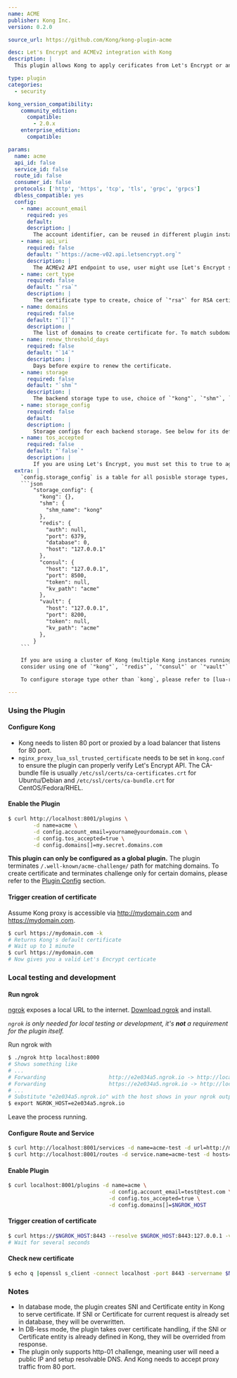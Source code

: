 ```yaml
---
name: ACME
publisher: Kong Inc.
version: 0.2.0

source_url: https://github.com/Kong/kong-plugin-acme

desc: Let's Encrypt and ACMEv2 integration with Kong
description: |
  This plugin allows Kong to apply cerificates from Let's Encrypt or any other ACMEv2 service and serve dynamically. Renew is handled with a configurable threshold time.

type: plugin
categories:
  - security

kong_version_compatibility:
    community_edition:
      compatible:
        - 2.0.x
    enterprise_edition:
      compatible:

params:
  name: acme
  api_id: false
  service_id: false
  route_id: false
  consumer_id: false
  protocols: ['http', 'https', 'tcp', 'tls', 'grpc', 'grpcs']
  dbless_compatible: yes
  config:
    - name: account_email
      required: yes
      default:
      description: |
        The account identifier, can be reused in different plugin instance.
    - name: api_uri
      required: false
      default: "`https://acme-v02.api.letsencrypt.org`"
      description: |
        The ACMEv2 API endpoint to use, user might use [Let's Encrypt staging environemnt](https://letsencrypt.org/docs/staging-environment/) during testing.
    - name: cert_type
      required: false
      default: "`rsa`"
      description: |
        The certificate type to create, choice of `"rsa"` for RSA certificate or `"ecc"` for EC certificate.
    - name: domains
      required: false
      default: "`[]`"
      description: |
        The list of domains to create certificate for. To match subdomains under `example.com`, use `*.example.com`. Regex pattern is not supported.
    - name: renew_threshold_days
      required: false
      default: "`14`"
      description: |
        Days before expire to renew the certificate.
    - name: storage
      required: false
      default: "`shm`"
      description: |
        The backend storage type to use, choice of `"kong"`, `"shm"`, `"redis"`, `"consul"` or `"vault"`. In dbless mode, `"kong"` storage is unavailable.
    - name: storage_config
      required: false
      default:
      description: |
        Storage configs for each backend storage. See below for its default value.
    - name: tos_accepted
      required: false
      default: "`false`"
      description: |
        If you are using Let's Encrypt, you must set this to true to agree the [Terms of Service](https://letsencrypt.org/repository/).
  extra: |
    `config.storage_config` is a table for all posisble storage types, by default it is:
    ```json
        "storage_config": {
          "kong": {},
          "shm": {
            "shm_name": "kong"
          },
          "redis": {
            "auth": null,
            "port": 6379,
            "database": 0,
            "host": "127.0.0.1"
          },
          "consul": {
            "host": "127.0.0.1",
            "port": 8500,
            "token": null,
            "kv_path": "acme"
          },
          "vault": {
            "host": "127.0.0.1",
            "port": 8200,
            "token": null,
            "kv_path": "acme"
          },
        }
    ```

    If you are using a cluster of Kong (multiple Kong instances running on different machines),
    consider using one of `"kong"`, `"redis"`, `"consul"` or `"vault"` to support inter-cluster communication.

    To configure storage type other than `kong`, please refer to [lua-resty-acme](https://github.com/fffonion/lua-resty-acme#storage-adapters).

---
```


### Using the Plugin

#### Configure Kong

- Kong needs to listen 80 port or proxied by a load balancer that listens for 80 port.
- `nginx_proxy_lua_ssl_trusted_certificate` needs to be set in `kong.conf` to ensure the plugin can properly
verify Let's Encrypt API. The CA-bundle file is usually `/etc/ssl/certs/ca-certificates.crt` for
Ubuntu/Debian and `/etc/ssl/certs/ca-bundle.crt` for CentOS/Fedora/RHEL.

#### Enable the Plugin
```bash
$ curl http://localhost:8001/plugins \
        -d name=acme \
        -d config.account_email=yourname@yourdomain.com \
        -d config.tos_accepted=true \
        -d config.domains[]=my.secret.domains.com
```

**This plugin can only be configured as a global plugin.** The plugin terminates
`/.well-known/acme-challenge/` path for matching domains. To create certificate
and terminates challenge only for certain domains, please refer to the
[Plugin Config](#plugin-config) section.

#### Trigger creation of certificate

Assume Kong proxy is accessible via http://mydomain.com and https://mydomain.com.

```bash
$ curl https://mydomain.com -k
# Returns Kong's default certificate
# Wait up to 1 minute
$ curl https://mydomain.com
# Now gives you a valid Let's Encrypt certicate
```

### Local testing and development

#### Run ngrok

[ngrok](https://ngrok.com) exposes a local URL to the internet. [Download ngrok](https://ngrok.com/download) and install.

*`ngrok` is only needed for local testing or development, it's **not** a requirement for the plugin itself.*

Run ngrok with

```bash
$ ./ngrok http localhost:8000
# Shows something like
# ...
# Forwarding                    http://e2e034a5.ngrok.io -> http://localhost:8000
# Forwarding                    https://e2e034a5.ngrok.io -> http://localhost:8000
# ...
# Substitute "e2e034a5.ngrok.io" with the host shows in your ngrok output
$ export NGROK_HOST=e2e034a5.ngrok.io
```

Leave the process running.

#### Configure Route and Service

```bash
$ curl http://localhost:8001/services -d name=acme-test -d url=http://mockbin.org
$ curl http://localhost:8001/routes -d service.name=acme-test -d hosts=$NGROK_HOST
```

#### Enable Plugin

```bash
$ curl localhost:8001/plugins -d name=acme \
                                -d config.account_email=test@test.com \
                                -d config.tos_accepted=true \
                                -d config.domains[]=$NGROK_HOST
```

#### Trigger creation of certificate

```bash
$ curl https://$NGROK_HOST:8443 --resolve $NGROK_HOST:8443:127.0.0.1 -vk
# Wait for several seconds
```

#### Check new certificate

```bash
$ echo q |openssl s_client -connect localhost -port 8443 -servername $NGROK_HOST 2>/dev/null |openssl x509 -text -noout
```

### Notes

- In database mode, the plugin creates SNI and Certificate entity in Kong to
serve certificate. If SNI or Certificate for current request is already set
in database, they will be overwritten.
- In DB-less mode, the plugin takes over certificate handling, if the SNI or
Certificate entity is already defined in Kong, they will be overrided from
response.
- The plugin only supports http-01 challenge, meaning user will need a public
IP and setup resolvable DNS. And Kong needs to accept proxy traffic from 80 port.
